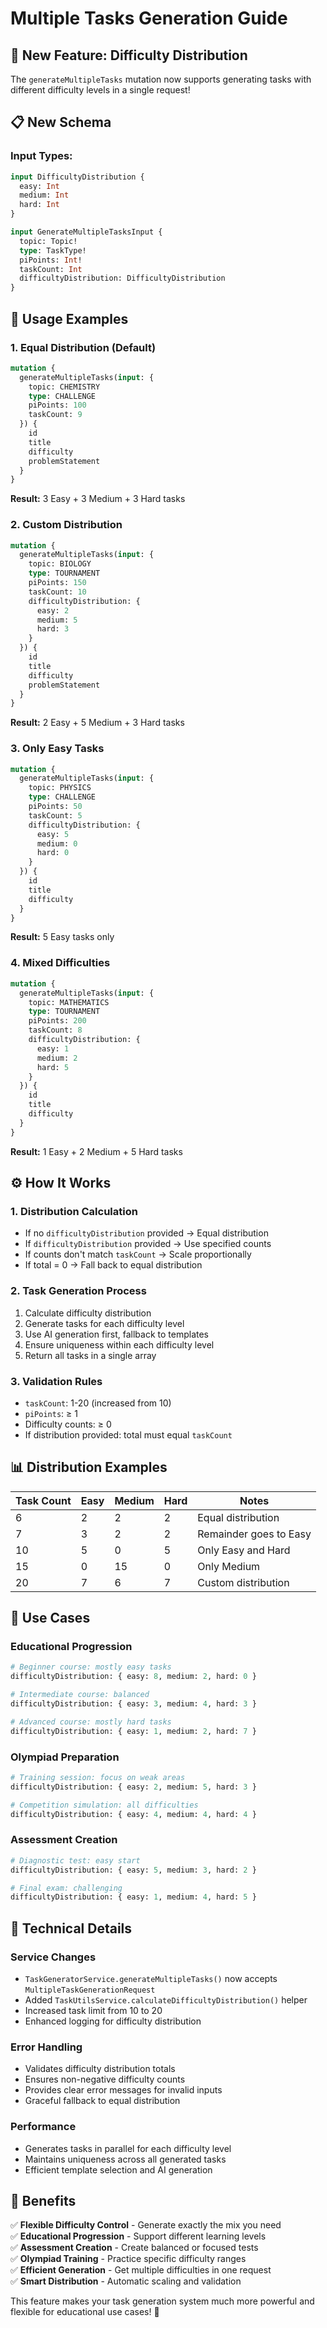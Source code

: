 # Multiple Tasks Generation Guide

## 🎯 **New Feature: Difficulty Distribution**

The `generateMultipleTasks` mutation now supports generating tasks with different difficulty levels in a single request!

## 📋 **New Schema**

### **Input Types:**
```graphql
input DifficultyDistribution {
  easy: Int
  medium: Int
  hard: Int
}

input GenerateMultipleTasksInput {
  topic: Topic!
  type: TaskType!
  piPoints: Int!
  taskCount: Int
  difficultyDistribution: DifficultyDistribution
}
```

## 🚀 **Usage Examples**

### **1. Equal Distribution (Default)**
```graphql
mutation {
  generateMultipleTasks(input: {
    topic: CHEMISTRY
    type: CHALLENGE
    piPoints: 100
    taskCount: 9
  }) {
    id
    title
    difficulty
    problemStatement
  }
}
```
**Result:** 3 Easy + 3 Medium + 3 Hard tasks

### **2. Custom Distribution**
```graphql
mutation {
  generateMultipleTasks(input: {
    topic: BIOLOGY
    type: TOURNAMENT
    piPoints: 150
    taskCount: 10
    difficultyDistribution: {
      easy: 2
      medium: 5
      hard: 3
    }
  }) {
    id
    title
    difficulty
    problemStatement
  }
}
```
**Result:** 2 Easy + 5 Medium + 3 Hard tasks

### **3. Only Easy Tasks**
```graphql
mutation {
  generateMultipleTasks(input: {
    topic: PHYSICS
    type: CHALLENGE
    piPoints: 50
    taskCount: 5
    difficultyDistribution: {
      easy: 5
      medium: 0
      hard: 0
    }
  }) {
    id
    title
    difficulty
  }
}
```
**Result:** 5 Easy tasks only

### **4. Mixed Difficulties**
```graphql
mutation {
  generateMultipleTasks(input: {
    topic: MATHEMATICS
    type: TOURNAMENT
    piPoints: 200
    taskCount: 8
    difficultyDistribution: {
      easy: 1
      medium: 2
      hard: 5
    }
  }) {
    id
    title
    difficulty
  }
}
```
**Result:** 1 Easy + 2 Medium + 5 Hard tasks

## ⚙️ **How It Works**

### **1. Distribution Calculation**
- If no `difficultyDistribution` provided → Equal distribution
- If `difficultyDistribution` provided → Use specified counts
- If counts don't match `taskCount` → Scale proportionally
- If total = 0 → Fall back to equal distribution

### **2. Task Generation Process**
1. Calculate difficulty distribution
2. Generate tasks for each difficulty level
3. Use AI generation first, fallback to templates
4. Ensure uniqueness within each difficulty level
5. Return all tasks in a single array

### **3. Validation Rules**
- `taskCount`: 1-20 (increased from 10)
- `piPoints`: ≥ 1
- Difficulty counts: ≥ 0
- If distribution provided: total must equal `taskCount`

## 📊 **Distribution Examples**

| Task Count | Easy | Medium | Hard | Notes |
|------------|------|--------|------|-------|
| 6 | 2 | 2 | 2 | Equal distribution |
| 7 | 3 | 2 | 2 | Remainder goes to Easy |
| 10 | 5 | 0 | 5 | Only Easy and Hard |
| 15 | 0 | 15 | 0 | Only Medium |
| 20 | 7 | 6 | 7 | Custom distribution |

## 🎯 **Use Cases**

### **Educational Progression**
```graphql
# Beginner course: mostly easy tasks
difficultyDistribution: { easy: 8, medium: 2, hard: 0 }

# Intermediate course: balanced
difficultyDistribution: { easy: 3, medium: 4, hard: 3 }

# Advanced course: mostly hard tasks
difficultyDistribution: { easy: 1, medium: 2, hard: 7 }
```

### **Olympiad Preparation**
```graphql
# Training session: focus on weak areas
difficultyDistribution: { easy: 2, medium: 5, hard: 3 }

# Competition simulation: all difficulties
difficultyDistribution: { easy: 4, medium: 4, hard: 4 }
```

### **Assessment Creation**
```graphql
# Diagnostic test: easy start
difficultyDistribution: { easy: 5, medium: 3, hard: 2 }

# Final exam: challenging
difficultyDistribution: { easy: 1, medium: 4, hard: 5 }
```

## 🔧 **Technical Details**

### **Service Changes**
- `TaskGeneratorService.generateMultipleTasks()` now accepts `MultipleTaskGenerationRequest`
- Added `TaskUtilsService.calculateDifficultyDistribution()` helper
- Increased task limit from 10 to 20
- Enhanced logging for difficulty distribution

### **Error Handling**
- Validates difficulty distribution totals
- Ensures non-negative difficulty counts
- Provides clear error messages for invalid inputs
- Graceful fallback to equal distribution

### **Performance**
- Generates tasks in parallel for each difficulty level
- Maintains uniqueness across all generated tasks
- Efficient template selection and AI generation

## 🎉 **Benefits**

✅ **Flexible Difficulty Control** - Generate exactly the mix you need  
✅ **Educational Progression** - Support different learning levels  
✅ **Assessment Creation** - Create balanced or focused tests  
✅ **Olympiad Training** - Practice specific difficulty ranges  
✅ **Efficient Generation** - Get multiple difficulties in one request  
✅ **Smart Distribution** - Automatic scaling and validation  

This feature makes your task generation system much more powerful and flexible for educational use cases! 🚀
